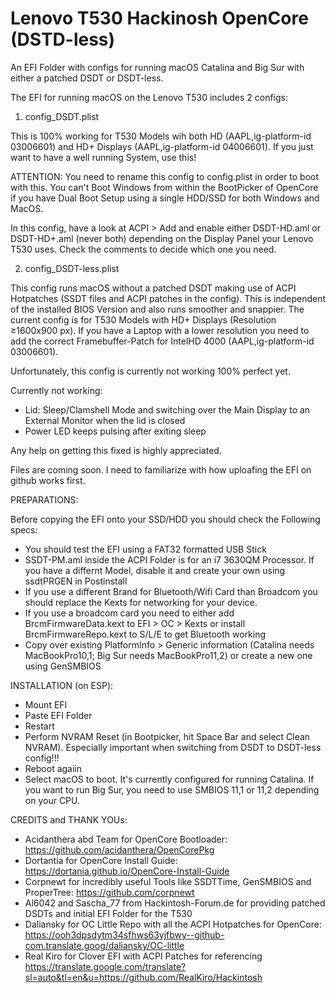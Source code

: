 # Lenovo T530 Hackinosh OpenCore (DSTD-less)

An EFI Folder with configs for running macOS Catalina and Big Sur with either a patched DSDT or DSDT-less.

The EFI for running macOS on the Lenovo T530 includes 2 configs:

1. config_DSDT.plist

This is 100% working for T530 Models wih both HD (AAPL,ig-platform-id 03006601) and HD+ Displays (AAPL,ig-platform-id 04006601). If you just want to have
a well running System, use this!

ATTENTION: You need to rename this config to config.plist in order to boot with this. You can't Boot Windows from within the BootPicker of OpenCore if you 
have Dual Boot Setup using a single HDD/SSD for both Windows and MacOS.

In this config, have a look at ACPI > Add and enable either DSDT-HD.aml or DSDT-HD+.aml (never both) depending on the Display Panel your Lenovo T530 uses. Check the comments to decide which one you need.

2. config_DSDT-less.plist

This config runs macOS without a patched DSDT making use of ACPI Hotpatches (SSDT files and ACPI patches in the config). This is independent of the installed BIOS Version and also runs smoother and snappier. The current config is for T530 Models with HD+ Displays (Resolution ≥1600x900 px). If you have a Laptop with a lower resolution you need to add the correct Framebuffer-Patch for IntelHD 4000 (AAPL,ig-platform-id 03006601).

Unfortunately, this config is currently not working 100% perfect yet. 

Currently not working:
- Lid: Sleep/Clamshell Mode and switching over the Main Display to an External Monitor when the lid is closed
- Power LED keeps pulsing after exiting sleep

Any help on getting this fixed is highly appreciated.

Files are coming soon. I need to familiarize with how uploafing the EFI on github works first.

PREPARATIONS:

Before copying the EFI onto your SSD/HDD you should check the Following specs:

- You should test the EFI using a FAT32 formatted USB Stick 
- SSDT-PM.aml inside the ACPI Folder is for an i7 3630QM Processor. If you have a differnt Model, disable it and create your own using ssdtPRGEN in Postinstall
- If you use a different Brand for Bluetooth/Wifi Card than Broadcom you should replace the Kexts for networking for your device.
- If you use a broadcom card you need to either add BrcmFirmwareData.kext to EFI > OC > Kexts or install BrcmFirmwareRepo.kext to S/L/E to get Bluetooth working
- Copy over existing PlatformInfo > Generic information (Catalina needs MacBookPro10,1; Big Sur needs MacBookPro11,2) or create a new one using GenSMBIOS

INSTALLATION (on ESP):

- Mount EFI
- Paste EFI Folder
- Restart
- Perform NVRAM Reset (in Bootpicker, hit Space Bar and select Clean NVRAM). Especially important when switching from DSDT to DSDT-less config!!!
- Reboot agaiin
- Select macOS to boot. It's currently configured for running Catalina. If you want to run Big Sur, you need to use SMBIOS 11,1 or 11,2  depending on your CPU.

CREDITS and THANK YOUs:

- Acidanthera abd Team for OpenCore Bootloader: https://github.com/acidanthera/OpenCorePkg
- Dortantia for OpenCore Install Guide: https://dortania.github.io/OpenCore-Install-Guide
- Corpnewt for incredibly useful Tools like SSDTTime, GenSMBIOS and ProperTree: https://github.com/corpnewt
- Al6042 and Sascha_77 from Hackintosh-Forum.de for providing patched DSDTs and initial EFI Folder for the T530
- Daliansky for OC Little Repo with all the ACPI Hotpatches for OpenCore: https://ooh3dpsdytm34sfhws63yjfbwy--github-com.translate.goog/daliansky/OC-little
- Real Kiro for Clover EFI with ACPI Patches for referencing https://translate.google.com/translate?sl=auto&tl=en&u=https://github.com/RealKiro/Hackintosh
